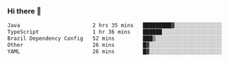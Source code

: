 ### Hi there 👋

<!--START_SECTION:waka-->

```txt
Java                       2 hrs 35 mins   █████████▓░░░░░░░░░░░░░░░   39.04 %
TypeScript                 1 hr 36 mins    ██████░░░░░░░░░░░░░░░░░░░   24.35 %
Brazil Dependency Config   52 mins         ███▒░░░░░░░░░░░░░░░░░░░░░   13.09 %
Other                      26 mins         █▓░░░░░░░░░░░░░░░░░░░░░░░   06.72 %
YAML                       26 mins         █▓░░░░░░░░░░░░░░░░░░░░░░░   06.63 %
```

<!--END_SECTION:waka-->

<!--
**jerry-shao/jerry-shao** is a ✨ _special_ ✨ repository because its `README.md` (this file) appears on your GitHub profile.

Here are some ideas to get you started:

- 🔭 I’m currently working on ...
- 🌱 I’m currently learning ...
- 👯 I’m looking to collaborate on ...
- 🤔 I’m looking for help with ...
- 💬 Ask me about ...
- 📫 How to reach me: ...
- 😄 Pronouns: ...
- ⚡ Fun fact: ...
-->
